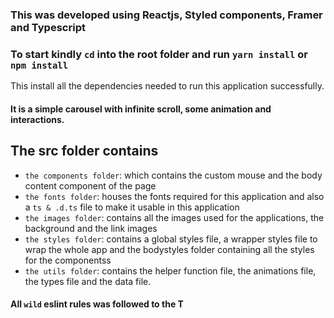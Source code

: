 ### This was developed using Reactjs, Styled components, Framer and Typescript

### To start kindly `cd` into the root folder and run `yarn install` or `npm install`

This install all the dependencies needed to run this application successfully.

#### It is a simple carousel with infinite scroll, some animation and interactions.

## The src folder contains

- `the components folder`: which contains the custom mouse and the body content component of the page
- `the fonts folder`: houses the fonts required for this application and also a `ts & .d.ts` file to make it usable in this application
- `the images folder`: contains all the images used for the applications, the background and the link images
- `the styles folder`: contains a global styles file, a wrapper styles file to wrap the whole app and the bodystyles folder containing all the styles for the componentss
- `the utils folder`: contains the helper function file, the animations file, the types file and the data file.

#### All `wild` eslint rules was followed to the T
